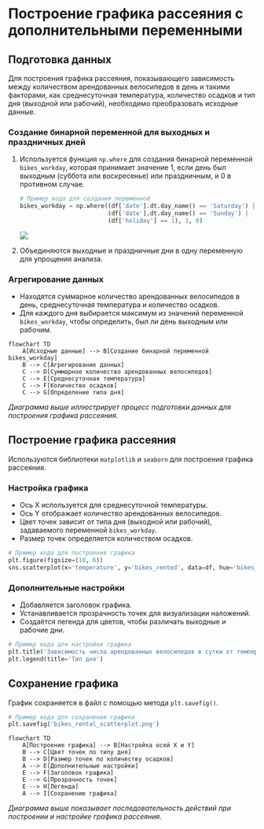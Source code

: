 # Построение графика рассеяния с дополнительными переменными

## Подготовка данных

Для построения графика рассеяния, показывающего зависимость между количеством арендованных велосипедов в день и такими факторами, как среднесуточная температура, количество осадков и тип дня (выходной или рабочий), необходимо преобразовать исходные данные.

### Создание бинарной переменной для выходных и праздничных дней

1. Используется функция `np.where` для создания бинарной переменной `bikes_workday`, которая принимает значение 1, если день был выходным (суббота или воскресенье) или праздничным, и 0 в противном случае.

   ```python
   # Пример кода для создания переменной
   bikes_workday = np.where((df['date'].dt.day_name() == 'Saturday') | 
                            (df['date'].dt.day_name() == 'Sunday') | 
                            (df['holiday'] == 1), 1, 0)
   ```

   ![](images/СдАД__LEC_08_PART_05_P/000239s_top_7.jpg)

2. Объединяются выходные и праздничные дни в одну переменную для упрощения анализа.

### Агрегирование данных

- Находятся суммарное количество арендованных велосипедов в день, среднесуточная температура и количество осадков.
- Для каждого дня выбирается максимум из значений переменной `bikes_workday`, чтобы определить, был ли день выходным или рабочим.

```mermaid
flowchart TD
    A[Исходные данные] --> B[Создание бинарной переменной bikes_workday]
    B --> C[Агрегирование данных]
    C --> D[Суммарное количество арендованных велосипедов]
    C --> E[Среднесуточная температура]
    C --> F[Количество осадков]
    C --> G[Определение типа дня]
```

*Диаграмма выше иллюстрирует процесс подготовки данных для построения графика рассеяния.*

## Построение графика рассеяния

Используются библиотеки `matplotlib` и `seaborn` для построения графика рассеяния.

### Настройка графика

- Ось X используется для среднесуточной температуры.
- Ось Y отображает количество арендованных велосипедов.
- Цвет точек зависит от типа дня (выходной или рабочий), задаваемого переменной `bikes_workday`.
- Размер точек определяется количеством осадков.

```python
# Пример кода для построения графика
plt.figure(figsize=(10, 6))
sns.scatterplot(x='temperature', y='bikes_rented', data=df, hue='bikes_workday', size='rainfall_snowfall')
```

### Дополнительные настройки

- Добавляется заголовок графика.
- Устанавливается прозрачность точек для визуализации наложений.
- Создаётся легенда для цветов, чтобы различать выходные и рабочие дни.

```python
# Пример кода для настройки графика
plt.title('Зависимость числа арендованных велосипедов в сутки от температуры, выходного дня и количества осадков')
plt.legend(title='Тип дня')
```

## Сохранение графика

График сохраняется в файл с помощью метода `plt.savefig()`.

```python
# Пример кода для сохранения графика
plt.savefig('bikes_rental_scatterplot.png')
```

```mermaid
flowchart TD
    A[Построение графика] --> B[Настройка осей X и Y]
    B --> C[Цвет точек по типу дня]
    B --> D[Размер точек по количеству осадков]
    A --> E[Дополнительные настройки]
    E --> F[Заголовок графика]
    E --> G[Прозрачность точек]
    E --> H[Легенда]
    A --> I[Сохранение графика]
```

*Диаграмма выше показывает последовательность действий при построении и настройке графика рассеяния.*